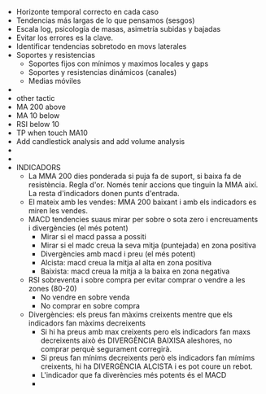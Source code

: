 - Horizonte temporal correcto en cada caso
- Tendencias más largas de lo que pensamos (sesgos)
- Escala log, psicología de masas, asimetría subidas y bajadas
- Evitar los errores es la clave.
- Identificar tendencias sobretodo en movs laterales
- Soportes y resistencias
	- Soportes fijos con mínimos y maximos locales y gaps
	- Soportes y resistencias dinámicos (canales)
	- Medias móviles
-
- other tactic
- MA 200 above
- MA 10 below
- RSI below 10
- TP when touch MA10
- Add candlestick analysis and add volume analysis
-
-
- INDICADORS
	- La MMA 200 dies ponderada si puja fa de suport, si baixa fa de resistència. Regla d'or. Només tenir accions que tinguin la MMA així. La resta d'indicadors donen punts d'entrada.
	- El mateix amb les vendes: MMA 200 baixant i amb els indicadors es miren les vendes.
	- MACD tendencies suaus mirar per sobre o sota zero i encreuaments i divergències (el més potent)
		- Mirar si el macd passa a possiti
		- Mirar si el madc creua la seva mitja (puntejada) en zona positiva
		- Divergències amb macd i preu (el més potent)
		- Alcista: macd creua la mitja al alta en zona positiva
		- Baixista: macd creua la mitja a la baixa en zona negativa
	- RSI sobreventa i sobre compra per evitar comprar o vendre a les zones (80-20)
		- No vendre en sobre venda
		- No comprar en sobre compra
	- Divergències: els preus fan màxims creixents mentre que els indicadors fan màxims decreixents
		- Si hi ha preus amb max creixents pero els indicadors fan maxs decreixents això és DIVERGÈNCIA BAIXISA aleshores, no comprar perquè segurament corregirà.
		- Si preus fan mínims decreixents però els indicadors fan mímims creixents, hi ha DIVERGÈNCIA ALCISTA i es pot coure un rebot.
		- L'indicador que fa diverències més potents és el MACD
		-